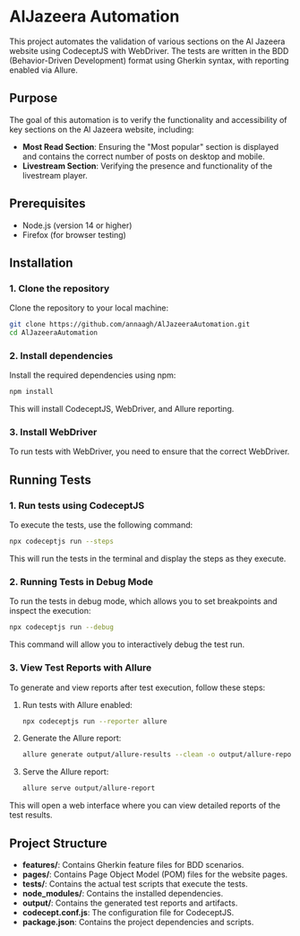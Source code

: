 
# AlJazeera Automation

This project automates the validation of various sections on the Al Jazeera website using CodeceptJS with WebDriver. The tests are written in the BDD (Behavior-Driven Development) format using Gherkin syntax, with reporting enabled via Allure.

## Purpose

The goal of this automation is to verify the functionality and accessibility of key sections on the Al Jazeera website, including:

- **Most Read Section**: Ensuring the "Most popular" section is displayed and contains the correct number of posts on desktop and mobile.
- **Livestream Section**: Verifying the presence and functionality of the livestream player.

## Prerequisites

- Node.js (version 14 or higher)
- Firefox (for browser testing)

## Installation

### 1. Clone the repository
Clone the repository to your local machine:

```bash
git clone https://github.com/annaagh/AlJazeeraAutomation.git
cd AlJazeeraAutomation
```

### 2. Install dependencies
Install the required dependencies using npm:

```bash
npm install
```

This will install CodeceptJS, WebDriver, and Allure reporting.

### 3. Install WebDriver

To run tests with WebDriver, you need to ensure that the correct WebDriver.


## Running Tests

### 1. Run tests using CodeceptJS

To execute the tests, use the following command:

```bash
npx codeceptjs run --steps
```

This will run the tests in the terminal and display the steps as they execute.

### 2. Running Tests in Debug Mode

To run the tests in debug mode, which allows you to set breakpoints and inspect the execution:

```bash
npx codeceptjs run --debug
```

This command will allow you to interactively debug the test run.

### 3. View Test Reports with Allure

To generate and view reports after test execution, follow these steps:

1. Run tests with Allure enabled:
   ```bash
   npx codeceptjs run --reporter allure
   ```

2. Generate the Allure report:
   ```bash
   allure generate output/allure-results --clean -o output/allure-report
   ```

3. Serve the Allure report:
   ```bash
   allure serve output/allure-report
   ```

This will open a web interface where you can view detailed reports of the test results.

## Project Structure

- **features/**: Contains Gherkin feature files for BDD scenarios.
- **pages/**: Contains Page Object Model (POM) files for the website pages.
- **tests/**: Contains the actual test scripts that execute the tests.
- **node_modules/**: Contains the installed dependencies.
- **output/**: Contains the generated test reports and artifacts.
- **codecept.conf.js**: The configuration file for CodeceptJS.
- **package.json**: Contains the project dependencies and scripts.


